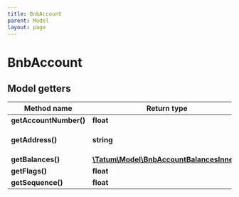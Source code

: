 ```yaml
---
title: BnbAccount
parent: Model
layout: page
---
```


# BnbAccount

## Model getters

Method name | Return type | Description | Notes
------------ | ------------- | ------------- | -------------
**getAccountNumber()** | **float** |  | ex.: `696215` [optional]
**getAddress()** | **string** |  | ex.: `tbnb185tqzq3j6y7yep85lncaz9qeectjxqe5054cgn` [optional]
**getBalances()** | [**\Tatum\Model\BnbAccountBalancesInner[]**](../BnbAccountBalancesInner) |  | ex.: `null` [optional]
**getFlags()** | **float** |  | ex.: `0` [optional]
**getSequence()** | **float** |  | ex.: `0` [optional]

